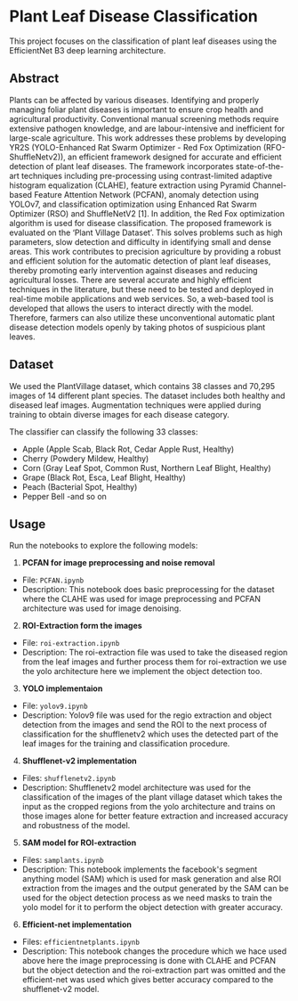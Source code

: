# Plant Leaf Disease Classification

This project focuses on the classification of plant leaf diseases using the EfficientNet B3 deep learning architecture.
## Abstract

Plants can be affected by various diseases.  Identifying and properly managing foliar plant diseases is important to ensure crop health and agricultural productivity. Conventional manual screening methods require extensive pathogen knowledge, and are labour-intensive and inefficient for large-scale agriculture. This work addresses these problems by developing YR2S (YOLO-Enhanced Rat Swarm Optimizer - Red Fox Optimization (RFO-ShuffleNetv2)), an efficient framework designed for accurate and efficient detection of plant leaf diseases. The framework incorporates state-of-the-art techniques including pre-processing using contrast-limited adaptive histogram equalization (CLAHE), feature extraction using Pyramid Channel-based Feature Attention Network (PCFAN), anomaly detection using YOLOv7, and classification optimization using Enhanced Rat Swarm Optimizer (RSO) and ShuffleNetV2 [1].  In addition, the Red Fox optimization algorithm is used for disease classification. The proposed framework is evaluated on the ‘Plant Village Dataset’. This solves problems such as high parameters, slow detection and difficulty in identifying small and dense areas. This work contributes to precision agriculture by providing a robust and efficient solution for the automatic detection of plant leaf diseases, thereby promoting early intervention against diseases and reducing agricultural losses. There are several accurate and highly efficient techniques in the literature, but these need to be tested and deployed in real-time mobile applications and web services. So, a web-based tool is developed that allows the users to interact directly with the model. Therefore, farmers can also utilize these unconventional automatic plant disease detection models openly by taking photos of suspicious plant leaves.

## Dataset

We used the PlantVillage dataset, which contains 38 classes and 70,295 images of 14 different plant species. The dataset includes both healthy and diseased leaf images. Augmentation techniques were applied during training to obtain diverse images for each disease category.

The classifier can classify the following 33 classes:
- Apple (Apple Scab, Black Rot, Cedar Apple Rust, Healthy)
- Cherry (Powdery Mildew, Healthy)
- Corn (Gray Leaf Spot, Common Rust, Northern Leaf Blight, Healthy)
- Grape (Black Rot, Esca, Leaf Blight, Healthy)
- Peach (Bacterial Spot, Healthy)
- Pepper Bell
-and so on
## Usage

Run the notebooks to explore the following models:

1. **PCFAN for image preprocessing and noise removal**
- File: `PCFAN.ipynb`
- Description: This notebook does basic preprocessing for the dataset where the CLAHE was used for image preprocessing and PCFAN architecture was used for image denoising.

2. **ROI-Extraction form the images**
- File: `roi-extraction.ipynb`
- Description: The roi-extraction file was used to take the diseased region from the leaf images and further process them for roi-extraction we use the yolo architecture here we implement the object detection too. 

3. **YOLO implementaion**
- File: `yolov9.ipynb`
- Description: Yolov9 file was used for the regio extraction and object detection from the images and send the ROI to the next process of classification for the shufflenetv2 which uses the detected part of the leaf images for the training and classification procedure.

4. **Shufflenet-v2 implementation**
- Files: `shufflenetv2.ipynb`
- Description: Shufflenetv2 model architecture was used for the classification of the images of the plant village dataset which takes the input as the cropped regions from the yolo architecture and trains on those images alone for better feature extraction and increased accuracy and robustness of the model.

5. **SAM model for ROI-extraction**
- Files: `samplants.ipynb`
- Description: This notebook implements the facebook's segment anything model (SAM) which is used for mask generation and alse ROI extraction from the images and the output generated by the SAM can be used for the object detection process as we need masks to train the yolo model for it to perform the object detection with greater accuracy.

6. **Efficient-net implementation**
- Files: `efficientnetplants.ipynb`
- Description: This notebook changes the procedure which we hace used above here the image preprocessing is done with CLAHE and PCFAN but the object detection and the roi-extraction part was omitted and the efficient-net was used which gives better accuracy compared to the shufflenet-v2 model.
